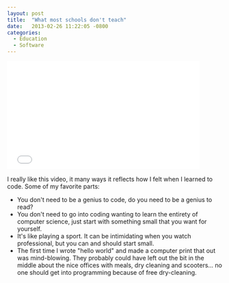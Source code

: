 ```yaml
---
layout: post
title:  "What most schools don't teach"
date:   2013-02-26 11:22:05 -0800
categories:
  - Education
  - Software
---
```


<iframe class="embedly-embed" src="//cdn.embedly.com/widgets/media.html?src=https%3A%2F%2Fwww.youtube.com%2Fembed%2FnKIu9yen5nc%3Ffeature%3Doembed&url=https%3A%2F%2Fwww.youtube.com%2Fwatch%3Fv%3DnKIu9yen5nc&image=https%3A%2F%2Fi.ytimg.com%2Fvi%2FnKIu9yen5nc%2Fhqdefault.jpg&key=d815972c91e546edb5d2d02e509f8b1c&type=text%2Fhtml&schema=youtube" width="450" height="253" scrolling="no" frameborder="0" allowfullscreen></iframe>

I really like this video, it many ways it reflects how I felt when I learned to code. Some of my favorite parts:

 * You don't need to be a genius to code, do you need to be a genius to read?
 * You don't need to go into coding wanting to learn the entirety of computer science, just start with something small that you want for yourself.
 * It's like playing a sport. It can be intimidating when you watch professional, but you can and should start small.
 * The first time I wrote "hello world" and made a computer print that out was mind-blowing. 
 They probably could have left out the bit in the middle about the nice offices with meals, dry cleaning and scooters... no one should get into programming because of free dry-cleaning. 
